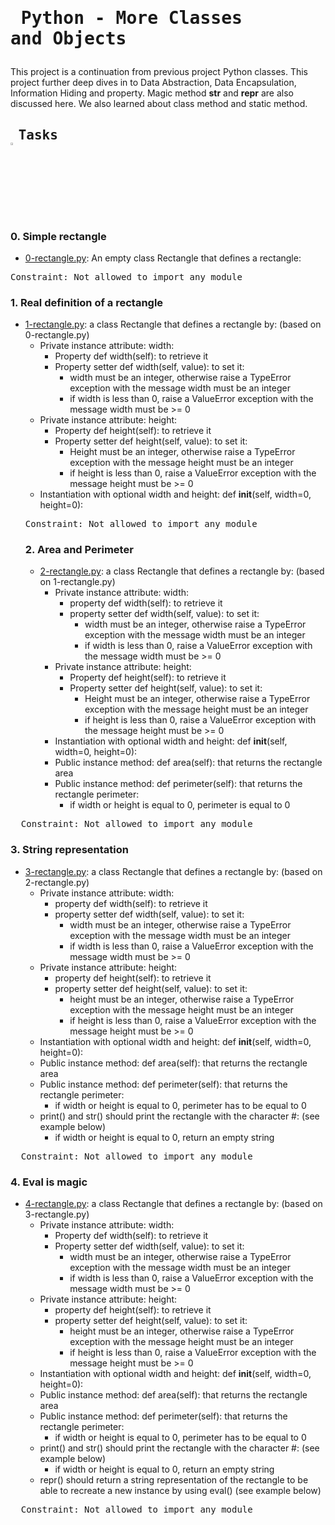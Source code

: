 # <pre> Python - More Classes and Objects </pre>
This project is a continuation from previous project Python classes. This project further deep dives in to Data Abstraction, Data Encapsulation, Information Hiding and  property. Magic method __str__ and __repr__ are also discussed here. We also learned about class method and static method.
## <pre> Tasks   <img src="https://user-images.githubusercontent.com/107026397/209425131-1d190ca6-b53b-49a9-b00a-6d697c9e4473.svg" height=3% width=3%></pre>
### 0. Simple rectangle
* [0-rectangle.py](https://github.com/Bezawork-pr/alx-higher_level_programming/blob/master/0x08-python-more_classes/0-rectangle.py):  An empty class Rectangle that defines a rectangle:
<pre>
Constraint: Not allowed to import any module
</pre>
### 1. Real definition of a rectangle
* [1-rectangle.py](https://github.com/Bezawork-pr/alx-higher_level_programming/blob/master/0x08-python-more_classes/1-rectangle.py): a class Rectangle that defines a rectangle by: (based on 0-rectangle.py)
    * Private instance attribute: width:
        * Property def width(self): to retrieve it
        * Property setter def width(self, value): to set it:
            * width must be an integer, otherwise raise a TypeError exception with the message width must be an integer
            * if width is less than 0, raise a ValueError exception with the message width must be >= 0
    * Private instance attribute: height:
      * Property def height(self): to retrieve it
      * Property setter def height(self, value): to set it:
          * Height must be an integer, otherwise raise a TypeError exception with the message height must be an integer
          * if height is less than 0, raise a ValueError exception with the message height must be >= 0
    * Instantiation with optional width and height: def __init__(self, width=0, height=0):
  <pre>
  Constraint: Not allowed to import any module
  </pre>
  ### 2. Area and Perimeter
  * [2-rectangle.py](https://github.com/Bezawork-pr/alx-higher_level_programming/blob/master/0x08-python-more_classes/2-rectangle.py): a class Rectangle that defines a rectangle by: (based on 1-rectangle.py)
      * Private instance attribute: width:
           * property def width(self): to retrieve it
           * property setter def width(self, value): to set it:
                * width must be an integer, otherwise raise a TypeError exception with the message width must be an integer
                * if width is less than 0, raise a ValueError exception with the message width must be >= 0
      * Private instance attribute: height:
           * Property def height(self): to retrieve it
           * Property setter def height(self, value): to set it:
                * Height must be an integer, otherwise raise a TypeError exception with the message height must be an integer
                * if height is less than 0, raise a ValueError exception with the message height must be >= 0
      * Instantiation with optional width and height: def __init__(self, width=0, height=0):
      * Public instance method: def area(self): that returns the rectangle area
      * Public instance method: def perimeter(self): that returns the rectangle perimeter:
           * if width or height is equal to 0, perimeter is equal to 0
<pre>
  Constraint: Not allowed to import any module
</pre>
### 3. String representation
* [3-rectangle.py](https://github.com/Bezawork-pr/alx-higher_level_programming/blob/master/0x08-python-more_classes/3-rectangle.py): a class Rectangle that defines a rectangle by: (based on 2-rectangle.py)
   * Private instance attribute: width:
      * property def width(self): to retrieve it
      * property setter def width(self, value): to set it:
         * width must be an integer, otherwise raise a TypeError exception with the message width must be an integer
         * if width is less than 0, raise a ValueError exception with the message width must be >= 0
   * Private instance attribute: height:
      * property def height(self): to retrieve it
      * property setter def height(self, value): to set it:
         * height must be an integer, otherwise raise a TypeError exception with the message height must be an integer
         * if height is less than 0, raise a ValueError exception with the message height must be >= 0
   * Instantiation with optional width and height: def __init__(self, width=0, height=0):
   * Public instance method: def area(self): that returns the rectangle area
   * Public instance method: def perimeter(self): that returns the rectangle perimeter:
      * if width or height is equal to 0, perimeter has to be equal to 0
   * print() and str() should print the rectangle with the character #: (see example below)
      * if width or height is equal to 0, return an empty string
<pre>
  Constraint: Not allowed to import any module
</pre>
### 4. Eval is magic
* [4-rectangle.py](https://github.com/Bezawork-pr/alx-higher_level_programming/blob/master/0x08-python-more_classes/4-rectangle.py): a class Rectangle that defines a rectangle by: (based on 3-rectangle.py)
     * Private instance attribute: width:
         * Property def width(self): to retrieve it
         * Property setter def width(self, value): to set it:
              * width must be an integer, otherwise raise a TypeError exception with the message width must be an integer
              * if width is less than 0, raise a ValueError exception with the message width must be >= 0
     * Private instance attribute: height:
         * property def height(self): to retrieve it
         * property setter def height(self, value): to set it:
            * height must be an integer, otherwise raise a TypeError exception with the message height must be an integer
            * if height is less than 0, raise a ValueError exception with the message height must be >= 0
     * Instantiation with optional width and height: def __init__(self, width=0, height=0):
     * Public instance method: def area(self): that returns the rectangle area
     * Public instance method: def perimeter(self): that returns the rectangle perimeter:
         * if width or height is equal to 0, perimeter has to be equal to 0
     * print() and str() should print the rectangle with the character #: (see example below)
         * if width or height is equal to 0, return an empty string
     * repr() should return a string representation of the rectangle to be able to recreate a new instance by using eval() (see example below)
<pre>
  Constraint: Not allowed to import any module
</pre>
